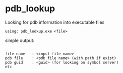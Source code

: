 # pdb_lookup

Looking for pdb information into executable files

```using: pdb_lookup.exe <file>```

simple output:
```

file name   : <input file name>
pdb file    : <pdb file name> (with path if exist)
pdb guid    : <guid> (for looking on symbol server)
etc
```
